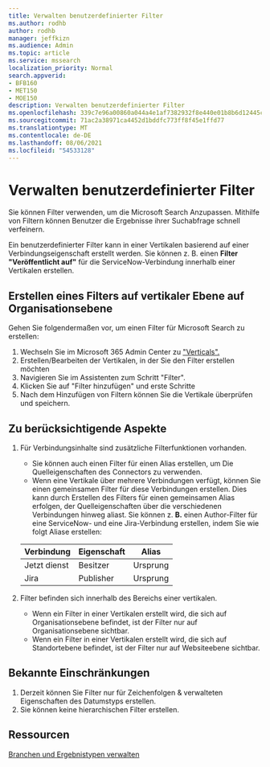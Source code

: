 ```yaml
---
title: Verwalten benutzerdefinierter Filter
ms.author: rodhb
author: rodhb
manager: jeffkizn
ms.audience: Admin
ms.topic: article
ms.service: mssearch
localization_priority: Normal
search.appverid:
- BFB160
- MET150
- MOE150
description: Verwalten benutzerdefinierter Filter
ms.openlocfilehash: 339c7e96a00860a044a4e1af7382932f8e440e01b8b6d12445c24c1ea9b8cad0
ms.sourcegitcommit: 71ac2a38971ca4452d1bddfc773ff8f45e1ffd77
ms.translationtype: MT
ms.contentlocale: de-DE
ms.lasthandoff: 08/06/2021
ms.locfileid: "54533128"
---
```

# <a name="manage-custom-filters"></a>Verwalten benutzerdefinierter Filter

Sie können Filter verwenden, um die Microsoft Search Anzupassen. Mithilfe von Filtern können Benutzer die Ergebnisse ihrer Suchabfrage schnell verfeinern.

Ein benutzerdefinierter Filter kann in einer Vertikalen basierend auf einer Verbindungseigenschaft erstellt werden. Sie können z. B. einen **Filter "Veröffentlicht auf"** für die ServiceNow-Verbindung innerhalb einer Vertikalen erstellen.

## <a name="create-a-filter-in-an-organizational-level-vertical"></a>Erstellen eines Filters auf vertikaler Ebene auf Organisationsebene

Gehen Sie folgendermaßen vor, um einen Filter für Microsoft Search zu erstellen:

1. Wechseln Sie im Microsoft 365 Admin Center zu ["Verticals".](https://admin.microsoft.com/Adminportal/Home#/MicrosoftSearch/verticals)
1. Erstellen/Bearbeiten der Vertikalen, in der Sie den Filter erstellen möchten
1. Navigieren Sie im Assistenten zum Schritt "Filter".
1. Klicken Sie auf "Filter hinzufügen" und erste Schritte
1. Nach dem Hinzufügen von Filtern können Sie die Vertikale überprüfen und speichern.

## <a name="things-to-consider"></a>Zu berücksichtigende Aspekte

1. Für Verbindungsinhalte sind zusätzliche Filterfunktionen vorhanden.

    - Sie können auch einen Filter für einen Alias erstellen, um Die Quelleigenschaften des Connectors zu verwenden.
    - Wenn eine Vertikale über mehrere Verbindungen verfügt, können Sie einen gemeinsamen Filter für diese Verbindungen erstellen. Dies kann durch Erstellen des Filters für einen gemeinsamen Alias erfolgen, der Quelleigenschaften über die verschiedenen Verbindungen hinweg aliast. Sie können z. **B.** einen Author-Filter für eine ServiceNow- und eine Jira-Verbindung erstellen, indem Sie wie folgt Aliase erstellen:

    | Verbindung | Eigenschaft | Alias |
    | --- | --- | --- |
    | Jetzt dienst | Besitzer | Ursprung |
    | Jira | Publisher | Ursprung |

1. Filter befinden sich innerhalb des Bereichs einer vertikalen.

    - Wenn ein Filter in einer Vertikalen erstellt wird, die sich auf Organisationsebene befindet, ist der Filter nur auf Organisationsebene sichtbar.
    - Wenn ein Filter in einer Vertikalen erstellt wird, die sich auf Standortebene befindet, ist der Filter nur auf Websiteebene sichtbar.

## <a name="known-limitations"></a>Bekannte Einschränkungen

1. Derzeit können Sie Filter nur für Zeichenfolgen & verwalteten Eigenschaften des Datumstyps erstellen.
1. Sie können keine hierarchischen Filter erstellen.

## <a name="resources"></a>Ressourcen

[Branchen und Ergebnistypen verwalten](customize-search-page.md)
